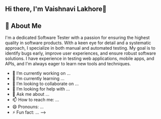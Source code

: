 ## Hi there, I'm Vaishnavi Lakhore👋

## 🚀 About Me
I'm a dedicated Software Tester with a passion for ensuring the highest quality in software products. With a keen eye for detail and a systematic approach, I specialize in both manual and automated testing. My goal is to identify bugs early, improve user experiences, and ensure robust software solutions. I have experience in testing web applications, mobile apps, and APIs, and I'm always eager to learn new tools and techniques.

- 🔭 I’m currently working on ...
- 🌱 I’m currently learning ...
- 👯 I’m looking to collaborate on ...
- 🤔 I’m looking for help with ...
- 💬 Ask me about ...
- 📫 How to reach me: ...
- 😄 Pronouns: ...
- ⚡ Fun fact: ...
-->
